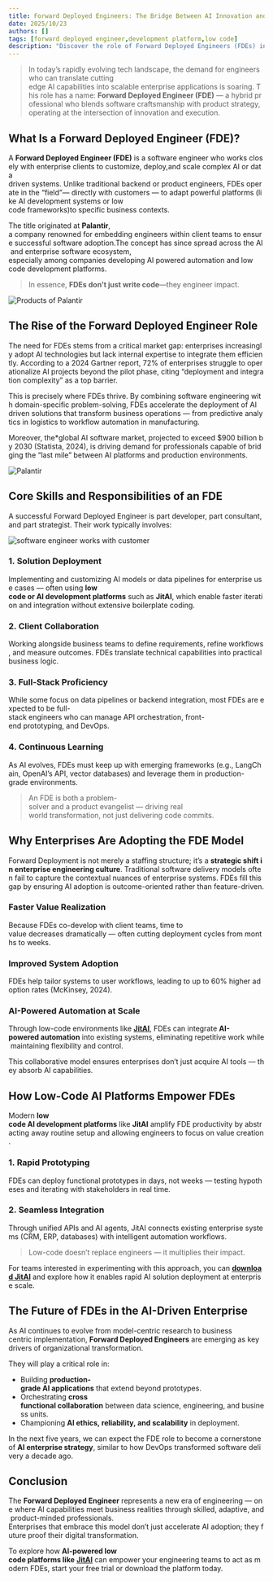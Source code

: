 ```yaml
---
title: Forward Deployed Engineers: The Bridge Between AI Innovation and Real World Enterprise Solutions
date: 2025/10/23
authors: []
tags: [forward deployed engineer,development platform,low code]
description: "Discover the role of Forward Deployed Engineers (FDEs) in AI enterprise transformation. Learn how low-code platforms like JitAI empower AI-powered automation at scale."
---
```


> In today’s rapidly evolving tech landscape, the demand for engineers who can translate cutting edge AI capabilities into scalable enterprise applications is soaring. This role has a name: **Forward Deployed Engineer (FDE)** — a hybrid professional who blends software craftsmanship with product strategy, operating at the intersection of innovation and execution.

## What Is a Forward Deployed Engineer (FDE)?

A **Forward Deployed Engineer (FDE)** is a software engineer who works closely with enterprise clients to customize, deploy,and scale complex AI or data driven systems. Unlike traditional backend or product engineers, FDEs operate in the “field”— directly with customers — to adapt powerful platforms (like AI development systems or low code frameworks)to specific business contexts.

The title originated at **Palantir**, a company renowned for embedding engineers within client teams to ensure successful software adoption.The concept has since spread across the AI and enterprise software ecosystem, especially among companies developing AI powered automation and low code development platforms.

<!--truncate-->

> In essence, **FDEs don’t just write code**—they engineer impact.

![Products of Palantir](Products-of-Palantir.png)


## The Rise of the Forward Deployed Engineer Role

The need for FDEs stems from a critical market gap: enterprises increasingly adopt AI technologies but lack internal expertise to integrate them efficiently. According to a 2024 Gartner report, 72% of enterprises struggle to operationalize AI projects beyond the pilot phase, citing “deployment and integration complexity” as a top barrier.

This is precisely where FDEs thrive. By combining software engineering with domain-specific problem-solving, FDEs accelerate the deployment of AI driven solutions that transform business operations — from predictive analytics in logistics to workflow automation in manufacturing.

Moreover, the*global AI software market, projected to exceed $900 billion by 2030 (Statista, 2024), is driving demand for professionals capable of bridging the “last mile” between AI platforms and production environments.

![Palantir](Palantir.png)



## Core Skills and Responsibilities of an FDE

A successful Forward Deployed Engineer is part developer, part consultant, and part strategist. Their work typically involves:

![software engineer works with customer](software-engineer-works-with-customer.jpg)

### 1. Solution Deployment

Implementing and customizing AI models or data pipelines for enterprise use cases — often using **low code or AI development platforms** such as **JitAI**, which enable faster iteration and integration without extensive boilerplate coding.

### 2. Client Collaboration

Working alongside business teams to define requirements, refine workflows, and measure outcomes. FDEs translate technical capabilities into practical business logic.

### 3. Full-Stack Proficiency

While some focus on data pipelines or backend integration, most FDEs are expected to be full-stack engineers who can manage API orchestration, front-end prototyping, and DevOps.

### 4. Continuous Learning

As AI evolves, FDEs must keep up with emerging frameworks (e.g., LangChain, OpenAI’s API, vector databases) and leverage them in production-grade environments.

> An FDE is both a problem-solver and a product evangelist — driving real world transformation, not just delivering code commits.



## Why Enterprises Are Adopting the FDE Model

Forward Deployment is not merely a staffing structure; it’s a **strategic shift in enterprise engineering culture**. Traditional software delivery models often fail to capture the contextual nuances of enterprise systems. FDEs fill this gap by ensuring AI adoption is outcome-oriented rather than feature-driven.

### Faster Value Realization

Because FDEs co-develop with client teams, time to value decreases dramatically — often cutting deployment cycles from months to weeks.

### Improved System Adoption

FDEs help tailor systems to user workflows, leading to up to 60% higher adoption rates (McKinsey, 2024).

### AI-Powered Automation at Scale

Through low-code environments like [**JitAI**](https://jit.pro), FDEs can integrate **AI-powered automation** into existing systems, eliminating repetitive work while maintaining flexibility and control.

This collaborative model ensures enterprises don’t just acquire AI tools — they absorb AI capabilities.

## How Low-Code AI Platforms Empower FDEs

Modern **low code AI development platforms** like **JitAI** amplify FDE productivity by abstracting away routine setup and allowing engineers to focus on value creation.

### 1. Rapid Prototyping

FDEs can deploy functional prototypes in days, not weeks — testing hypotheses and iterating with stakeholders in real time.

### 2. Seamless Integration

Through unified APIs and AI agents, JitAI connects existing enterprise systems (CRM, ERP, databases) with intelligent automation workflows.


> Low-code doesn’t replace engineers — it multiplies their impact.

For teams interested in experimenting with this approach, you can [**download JitAI**](https://jit.pro/download) and explore how it enables rapid AI solution deployment at enterprise scale.


## The Future of FDEs in the AI-Driven Enterprise

As AI continues to evolve from model-centric research to business centric implementation, **Forward Deployed Engineers** are emerging as key drivers of organizational transformation.

They will play a critical role in:

- Building **production-grade AI applications** that extend beyond prototypes.
- Orchestrating **cross functional collaboration** between data science, engineering, and business units.
- Championing **AI ethics, reliability, and scalability** in deployment.

In the next five years, we can expect the FDE role to become a cornerstone of **AI enterprise strategy**, similar to how DevOps transformed software delivery a decade ago.


## Conclusion

The **Forward Deployed Engineer** represents a new era of engineering — one where AI capabilities meet business realities through skilled, adaptive, and product-minded professionals.  
Enterprises that embrace this model don’t just accelerate AI adoption; they future proof their digital transformation.

To explore how **AI-powered low code platforms like** [**JitAI**](https://jit.pro) can empower your engineering teams to act as modern FDEs, start your free trial or download the platform today.
